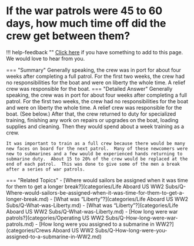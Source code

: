 # If the war patrols were 45 to 60 days, how much time off did the crew get between them?

!!! help-feedback ""
    [Click here](https://replace.md) if you have something to add to this page. We would love to hear from you.

=== "Summary"
    Generally speaking, the crew was in port for about four weeks after completing a full patrol. For the first two weeks, the crew had no responsibilities for the boat and were on liberty the whole time. A relief crew was responsible for the boat.
=== "Detailed Answer"
    Generally speaking, the crew was in port for about four weeks after completing a full patrol.  For the first two weeks, the crew had no responsibilities for the boat and were on liberty the whole time.  A relief crew was responsible for the boat.  (See below.)  After that, the crew returned to duty for specialized training, finishing any work on repairs or upgrades on the boat, loading supplies and cleaning.  Then they would spend about a week training as a crew.

    It was important to train as a full crew because there would be many new faces on board for the next patrol.  Many of these newcomers were new to submarines and a few would be experienced hands returning to submarine duty.  About 15 to 20% of the crew would be replaced at the end of each patrol.  This was done to give some of the men a break after a series of war patrols.
=== "Related Topics"
    - [Where would sailors be assigned when it was time for them to get a longer break?](categories/Life Aboard US WW2 Subs/Q-Where-would-sailors-be-assigned-when-it-was-time-for-them-to-get-a-longer-break.md)
    - [What was “Liberty”?](categories/Life Aboard US WW2 Subs/Q-What-was-Liberty.md)
    - [What was “Liberty”?](categories/Life Aboard US WW2 Subs/Q-What-was-Liberty.md)
    - [How long were war patrols?](categories/Operating US WW2 Subs/Q-How-long-were-war-patrols.md)
    - [How long were you assigned to a submarine in WW2?](categories/Crews Aboard US WW2 Subs/Q-How-long-were-you-assigned-to-a-submarine-in-WW2.md)
